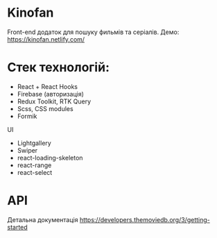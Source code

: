# Kinofan

Front-end додаток для пошуку фильмів та серіалів. Демо: https://kinofan.netlify.com/

# Стек технологій:

-   React + React Hooks
-   Firebase (авторизація)
-   Redux Toolkit, RTK Query
-   Scss, CSS modules
-   Formik

UI

-   Lightgallery 
-   Swiper
-   react-loading-skeleton
-   react-range
-   react-select

# API

Детальна документація https://developers.themoviedb.org/3/getting-started
